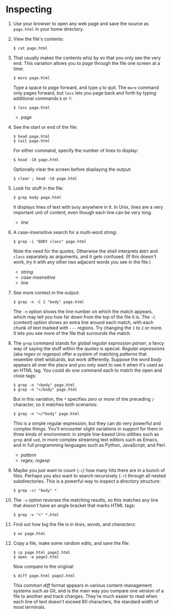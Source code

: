 # Inspecting

1.  Use your browser to open any web page and save the source as
    `page.html` in your home directory.

1.  View the file's contents:

        $ cat page.html

1.  That usually makes the contents whiz by so that you only see the
    very end. This variation allows you to _page_ through the file one
    screen at a time:

        $ more page.html

    Type a space to _page_ forward, and type `q` to quit. The `more`
    command only pages forward, but `less` lets you page back and
    forth by typing additional commands `b` or `f`:

        $ less page.html

    - _page_

1.  See the start or end of the file:

        $ head page.html
        $ tail page.html

    For either command, specify the number of lines to display:

        $ head -10 page.html

    Optionally clear the screen before displaying the output:

        $ clear ; head -10 page.html

1.  Look for stuff in the file:

        $ grep body page.html

    It displays lines of text with `body` anywhere in it. In Unix,
    lines are a very important unit of content, even though each line
    can be very long.

    - _line_

1.  A case-insensitive search for a multi-word _string_:

        $ grep -i "BODY class" page.html

    Note the need for the quotes. Otherwise the shell interprets
    `BODY` and `class` separately as arguments, and it gets
    confused. (If this doesn't work, try it with any other two
    adjacent words you see in the file.)

    - _string_
    - _case-insensitive_
    - _line_

1.  See more context in the output:

        $ grep -n -C 1 "body" page.html

    The `-n` option shows the line number on which the match appears,
    which may tell you how far down from the top of the file it is.
    The `-C` (_context_) option shows an extra line around each match,
    with each chunk of text marked with `---` regions. Try changing
    the `1` to `2` or more. It lets you see more of the file that
    surrounds the match.

1.  The `grep` command stands for _global regular expression parser_,
    a fancy way of saying the stuff within the quotes is special.
    _Regular expressions_ (aka _regex_ or _regexps_) offer a system of
    matching _patterns_ that resemble shell wildcards, but work
    differently. Suppose the word _body_ appears all over the place
    and you only want to see it when it's used as an HTML tag. You
    could do one command each to match the open and close tags:

        $ grep -n "<body" page.html
        $ grep -n "</body" page.html

    But in this variation, the `*` specifies _zero or more_ of the
    preceding `/` character, so it matches both scenarios:

        $ grep -n "</*body" page.html

    This is a simple regular expression, but they can do very powerful
    and complex things. You'll encounter slight variations in support
    for them in three kinds of environment: in simple line-based Unix
    utilities such as `grep` and `sed`, in more complex streaming text
    editors such as Emacs, and in full programming languages such as
    Python, JavaScript, and Perl.

    - _pattern_
    - _regex_, _regexp_

1.  Maybe you just want to count (`-c`) how many hits there are in a
    bunch of files. Perhaps you also want to search recursively (`-r`)
    through all nested subdirectories. This is a powerful way to
    inspect a directory structure:

        $ grep -cr "body" *

1.  The `-v` option reverses the matching results, so this matches any
    line that _doesn't_ have an angle bracket that marks HTML tags:

        $ grep -v "<" *.html

1.  Find out how big the file is in _lines_, _words_, and _characters_:

        $ wc page.html

1.  Copy a file, make some random edits, and save the file:

        $ cp page.html page2.html
        $ open -e page2.html

    Now compare to the original:

        $ diff page.html page2.html

    This common _diff_ format appears in various content-management
    systems such as Git, and is the main way you compare one version
    of a file to another and track changes.  They're much easier to
    read when each line of text doesn't exceed 80 characters, the
    standard width of most terminals.

